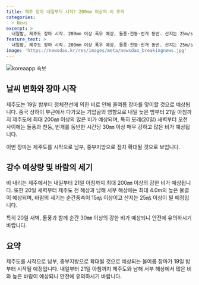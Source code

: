 ```yaml
---
title: 제주 장마 내일부터 시작! 200mm 이상의 비 주의
categories:
  - News
excerpt: >
  내일밤, 제주도 장마 시작. 200mm 이상 폭우 예상, 돌풍·천둥·번개 동반. 산지는 25m/s 이상 바람과 4.0m 높은 물결 예보. 장마는 중부로 확대.
feature_text: >
  내일밤, 제주도 장마 시작. 200mm 이상 폭우 예상, 돌풍·천둥·번개 동반. 산지는 25m/s 이상 바람과 4.0m 높은 물결 예보. 장마는 중부로 확대.
image: 'https://newsdao.kr/res/images/meta/newsdao_breakingnews.jpg'
---
```


<p><img src="https://newsdao.kr/res/images/meta/newsdao_breakingnews.jpg" alt="koreaapp 속보" /></p>

<h2 data-ke-size="size26">날씨 변화와 장마 시작</h2>

<p>제주도는 19일 밤부터 정체전선에 의한 비로 인해 올여름 장마를 맞이할 것으로 예상됩니다. 중국 상하이 부근에서 다가오는 기압골의 영향으로 내일 늦은 밤부터 21일 아침까지 제주도에 최대 200㎜ 이상의 많은 비가 예상되며, 특히 모레(20일) 새벽부터 오전 사이에는 돌풍과 천둥, 번개를 동반한 시간당 30㎜ 이상 매우 강하고 많은 비가 예상됩니다.</p>

<p data-ke-size="size16">이번 장마는 제주도를 시작으로 남부, 중부지방으로 점차 확대될 것으로 보입니다.</p>

<h2 data-ke-size="size26">강수 예상량 및 바람의 세기</h2>

<p>비 내리는 제주에서는 내일부터 21일 아침까지 최대 200㎜ 이상의 강한 비가 예상됩니다. 또한 20일 새벽부터 제주도 전 해상과 남해 서부 해상에는 최대 4.0m의 높은 물결이 예상되며, 바람의 세기는 순간풍속이 15㎧ 이상이고 산지는 25㎧ 이상이 될 예정입니다.</p>

<p data-ke-size="size16">특히 20일 새벽, 돌풍과 함께 순간 30㎜ 이상의 강한 비가 예상되니 안전에 유의하시기 바랍니다.</p>

<h2 data-ke-size="size26">요약</h2>

<p>제주도를 시작으로 남부, 중부지방으로 확대될 것으로 예상되는 올여름 장마가 19일 밤부터 시작될 예정입니다. 내일부터 21일 아침까지 제주도와 남해 서부 해상에서 많은 비와 높은 바람이 예상되니 안전에 유의하시기 바랍니다.</p>

